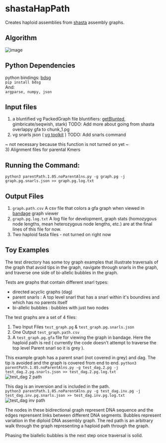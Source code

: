 # shastaHapPath
Creates haploid assemblies from [shasta](https://github.com/chanzuckerberg/shasta) assembly graphs.

## Algorithm
![image](https://user-images.githubusercontent.com/28329271/122816002-0882a980-d28b-11eb-9b01-d5823c6a45f2.png)

## Python Dependencies
  python bindings: [bdsg](https://github.com/vgteam/libbdsg#from-pip-python-bindings-only)  
  ``` pip install bdsg ```  
  And:  
  ```argparse, numpy, json```  

## Input files
1) a bluntified vg PackedGraph file 
  bluntifiers: [getBlunted](https://github.com/vgteam/GetBlunted), gimbricate/seqwish, stark)
  TODO: Add more about going from shasta overlappy gfa to chunk_1.pg
2) vg snarls json ( [vg toolkit](https://github.com/vgteam/vg#command-line-interface) )
  TODO: Add snarls command  
  
~ not necessary because this function is not turned on yet ~  
3) Alignment files for parental Kmers  

## Running the Command:
```python3 parentPath.1.05.noParentAlns.py -g graph.pg -j graph.pg.snarls.json >> graph.pg.log.txt```  

## Output Files
1)  ``` graph.path.csv ``` A csv file that colors a gfa graph when viewed in [bandage](https://rrwick.github.io/Bandage/) graph viewer
2)  ``` graph.pg.log.txt ``` A log file for development, graph stats (homozygous node lengths, mean heterozygous node lengths, etc.) are at the final lines of this file for now.   
3)  Two haploid fasta files - not turned on right now

## Toy Examples
The test directory has some toy graph examples that illustrate traversals of the graph that avoid tips in the graph, navigate through snarls in the graph, and traverse one side of bi-allelic bubbles in the graph.    
  
Tests are graphs that contain different snarl types:
- directed acyclic graphs (dag)  
- parent snarls : A top level snarl that has a snarl within it's boundires and which has no parents itself
- bi-allelic bubbles : bubbles with just two nodes
  
The test graphs are a set of 4 files:  
1) Two Input Files ```test_graph.pg``` & ```test_graph.pg.snarls.json ```    
2) One Output ```test_graph.path.csv ```    
3) A ```test_graph.pg.gfa``` file for viewing the graph in bandage. Here the haploid path is red ( currently the code doesn't attempt to traverse the top level Parent snarl so it is grey ).  
  
This example graph has a parent snarl (not covered in grey) and dag. The tip is avoided and the graph is covered from end to end. 
```python3 parentPath.1.05.noParentAlns.py -g test_dag.2.pg -j test_dag.2.pg.snarls.json >> test_dag.2.pg.log.txt```  
![test_dag 2 path](https://user-images.githubusercontent.com/28329271/122820486-84cbbb80-d290-11eb-8747-44c2c6348148.png)
  
This dag is an inversion and is included in the path.  
```python3 parentPath.1.05.noParentAlns.py -g test_dag.inv.pg -j test_dag.inv.pg.snarls.json >> test_dag.inv.pg.log.txt```  
![test_dag inv path](https://user-images.githubusercontent.com/28329271/122843356-1ac50d80-d2b4-11eb-8eac-44b18a4bfbdf.png)

  
The nodes in these bidirectional graph represent DNA sequence and the edges reprensent links between different DNA segments. Bubbles represent variation in the diploid DNA assembly graph. The red path is an arbitrary walk through the graph representing a haploid path through the graph.   
  
Phasing the biallelic bubbles is the next step once traversal is solid.
